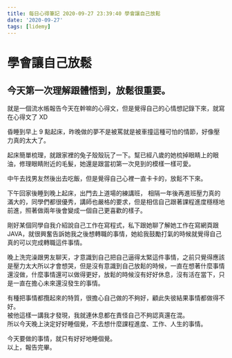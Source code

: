 ```yaml
---
title: 每日心得筆記 2020-09-27 23:39:40 學會讓自己放鬆
date: '2020-09-27'
tags: [lidemy]
---
```


# 學會讓自己放鬆

## 今天第一次理解跟體悟到，放鬆很重要。

就是一個流水帳報告今天在幹嘛的心得文，但是覺得自己的心情想記錄下來，就寫在心得文了 XD

昏睡到早上 9 點起床，昨晚做的夢不是被罵就是被車撞這種可怕的情節，好像壓力真的太大了。

起床簡單梳理，就跟家裡的兔子殼殼玩了一下。幫已經八歲的她梳掉眼睛上的眼油，修理眼睛附近的毛髮，她還是跟當初第一次見到的模樣一樣可愛。

中午去找男友然後出去吃飯，但是覺得自己心裡一直卡卡的，放鬆不下來。

下午回家後睡到晚上起床，出門去上道場的練講班， 相隔一年後再進班壓力真的滿大的，同學們都很優秀，講師也嚴格的要求，但是相信自己跟著課程進度穩穩地前進，照著做兩年後會變成一個自己更喜歡的樣子。

剛好某個同學自我介紹說自己工作在寫程式，私下跟她聊了解她工作在寫網頁跟 JAVA，就很興奮告訴她我之後想轉職的事情，她給我鼓勵打氣的時候就覺得自己真的可以完成轉職這件事情。

晚上洗完澡跟男友聊天，才意識到自己把自己逼得太緊這件事情，之前只覺得應該是壓力太大所以才會想哭，但是沒有意識到自己放鬆的時候，一直在想著什麼事情還沒做，什麼事情還可以做得更好，放鬆的時候沒有好好休息，沒有活在當下，只是一直在擔心未來還沒發生的事情。

有種把事情都攬起來的特質，很擔心自己做的不夠好，顧此失彼結果事情都做得不好。  
被他這樣一講我才發現，我就連休息都在責怪自己不夠認真還在混。  
所以今天晚上決定好好睡個覺，不去想什麼課程進度、工作、人生的事情。

今天要做的事情，就只有好好地睡個覺。  
以上，報告完畢。
